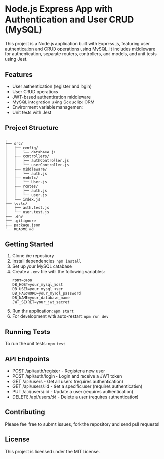 # Node.js Express App with Authentication and User CRUD (MySQL)

This project is a Node.js application built with Express.js, featuring user authentication and CRUD operations using MySQL. It includes middleware for authentication, separate routers, controllers, and models, and unit tests using Jest.

## Features

- User authentication (register and login)
- User CRUD operations
- JWT-based authentication middleware
- MySQL integration using Sequelize ORM
- Environment variable management
- Unit tests with Jest

## Project Structure

```
.
├── src/
│   ├── config/
│   │   └── database.js
│   ├── controllers/
│   │   ├── authController.js
│   │   └── userController.js
│   ├── middleware/
│   │   └── auth.js
│   ├── models/
│   │   └── User.js
│   ├── routes/
│   │   ├── auth.js
│   │   └── user.js
│   └── index.js
├── tests/
│   ├── auth.test.js
│   └── user.test.js
├── .env
├── .gitignore
├── package.json
└── README.md
```

## Getting Started

1. Clone the repository
2. Install dependencies: `npm install`
3. Set up your MySQL database
4. Create a `.env` file with the following variables:
   ```
   PORT=3000
   DB_HOST=your_mysql_host
   DB_USER=your_mysql_user
   DB_PASSWORD=your_mysql_password
   DB_NAME=your_database_name
   JWT_SECRET=your_jwt_secret
   ```
5. Run the application: `npm start`
6. For development with auto-restart: `npm run dev`

## Running Tests

To run the unit tests: `npm test`

## API Endpoints

- POST /api/auth/register - Register a new user
- POST /api/auth/login - Login and receive a JWT token
- GET /api/users - Get all users (requires authentication)
- GET /api/users/:id - Get a specific user (requires authentication)
- PUT /api/users/:id - Update a user (requires authentication)
- DELETE /api/users/:id - Delete a user (requires authentication)

## Contributing

Please feel free to submit issues, fork the repository and send pull requests!

## License

This project is licensed under the MIT License.